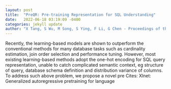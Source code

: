 ```yaml
---
layout: post
title:  "PreQR: Pre-training Representation for SQL Understanding"
date:   2022-06-18 03:19:09 -0400
categories: jekyll update
author: "X Tang, S Wu, M Song, S Ying, F Li, G Chen - Proceedings of the 2022 International , 2022"
---
```

Recently, the learning-based models are shown to outperform the conventional methods for many database tasks such as cardinality estimation, join order selection and performance tuning. However, most existing learning-based methods adopt the one-hot encoding for SQL query representation, unable to catch complicated semantic context, eg structure of query, database schema definition and distribution variance of columns. To address such above problem, we propose a novel pre 
Cites: Xlnet: Generalized autoregressive pretraining for language
